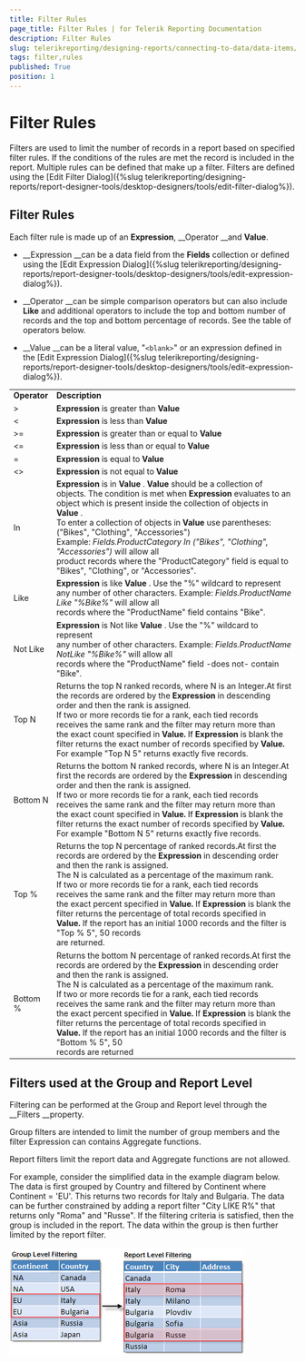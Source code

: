 ```yaml
---
title: Filter Rules
page_title: Filter Rules | for Telerik Reporting Documentation
description: Filter Rules
slug: telerikreporting/designing-reports/connecting-to-data/data-items/filtering-data/filter-rules
tags: filter,rules
published: True
position: 1
---
```


# Filter Rules



Filters are used to limit the number of records in a report based on specified filter rules. If the conditions of the rules are met the record is included in the report. Multiple rules can be defined that make up a filter. Filters are defined using the [Edit Filter Dialog]({%slug telerikreporting/designing-reports/report-designer-tools/desktop-designers/tools/edit-filter-dialog%}).
            

## Filter Rules

Each filter rule is made up of an __Expression__, __Operator __and __Value__.
                

* __Expression __can be a data field from the __Fields__ collection or defined
                            using the [Edit Expression Dialog]({%slug telerikreporting/designing-reports/report-designer-tools/desktop-designers/tools/edit-expression-dialog%}).
                        

* __Operator __can be simple comparison operators but can also include __Like__                            and additional operators to include the top and bottom number of records and the top and bottom percentage of records. See the
                            table of operators below.
                        

* __Value __can be a literal value, "```<blank>```" or an expression defined in the
                            [Edit Expression Dialog]({%slug telerikreporting/designing-reports/report-designer-tools/desktop-designers/tools/edit-expression-dialog%}).
                        





|   |   |
| ------ | ------ |
 __Operator__ | __Description__ |
|>| __Expression__ is greater than __Value__ |
|<| __Expression__ is less than __Value__ |
|>=| __Expression__ is greater than or equal to __Value__ |
|<=| __Expression__ is less than or equal to __Value__ |
|=| __Expression__ is equal to __Value__ |
|<>| __Expression__ is not equal to __Value__ |
|In| __Expression__ is in __Value__ . __Value__ should be a collection of objects. The condition is met when __Expression__ evaluates to an object which is present inside the collection of objects in __Value__ .<br/>                                To enter a collection of objects in __Value__ use parentheses: ("Bikes", "Clothing", "Accessories")<br/>                                Example: *Fields.ProductCategory In ("Bikes", "Clothing", "Accessories")* will allow all<br/>                                product records where the "ProductCategory" field is equal to "Bikes", "Clothing", or "Accessories".|
|Like| __Expression__ is like __Value__ . Use the "%" wildcard to represent<br/>                                any number of other characters. Example: *Fields.ProductName Like "%Bike%"* will allow all<br/>                                records where the "ProductName" field contains "Bike".|
|Not Like| __Expression__ is Not like __Value__ . Use the "%" wildcard to represent<br/>                                any number of other characters. Example: *Fields.ProductName NotLike "%Bike%"* will allow all<br/>                                records where the "ProductName" field -does not- contain "Bike".|
|Top N|Returns the top N ranked records, where N is an Integer.At first the records are ordered by the __Expression__ in descending order and then the rank is assigned.<br/>                                If two or more records tie for a rank, each tied records receives the same rank and the filter may return more than<br/>                                the exact count specified in __Value.__ If __Expression__ is blank the filter returns the exact number of records specified by __Value.__ For example "Top N 5" returns exactly five records.|
|Bottom N|Returns the bottom N ranked records, where N is an Integer.At first the records are ordered by the __Expression__ in descending order and then the rank is assigned.<br/>                                If two or more records tie for a rank, each tied records receives the same rank and the filter may return more than<br/>                                the exact count specified in __Value.__ If __Expression__ is blank the filter returns the exact number of records specified by __Value.__ For example "Bottom N 5" returns exactly five records.|
|Top %|Returns the top N percentage of ranked records.At first the records are ordered by the __Expression__ in descending order and then the rank is assigned.<br/>                                The N is calculated as a percentage of the maximum rank.<br/>                                If two or more records tie for a rank, each tied records receives the same rank and the filter may return more than<br/>                                the exact percent specified in __Value.__ If __Expression__ is blank the filter returns the percentage of total records specified in __Value.__ If the report has an initial 1000 records and the filter is "Top % 5", 50 records<br/>                                are returned.|
|Bottom %|Returns the bottom N percentage of ranked records.At first the records are ordered by the __Expression__ in descending order and then the rank is assigned.<br/>                                The N is calculated as a percentage of the maximum rank.<br/>                                If two or more records tie for a rank, each tied records receives the same rank and the filter may return more than<br/>                                the exact percent specified in __Value.__ If __Expression__ is blank the filter returns the percentage of total records specified in __Value.__ If the report has an initial 1000 records and the filter is "Bottom % 5", 50<br/>                                records are returned|




## Filters used at the Group and Report Level

Filtering can be performed at the Group and Report level through the __Filters __property.
                

Group filters are intended to limit the number of group members and the filter Expression can contains Aggregate functions.

Report filters limit the report data and Aggregate functions are not allowed.

For example, consider the simplified data in the example diagram below. The data
                    is first grouped by Country and filtered by Continent where Continent = 'EU'. This returns two records for Italy and Bulgaria. The data can be further
                    constrained by adding a report filter "City LIKE R%" that returns only "Roma" and "Russe". If the filtering criteria is satisfied, then the group is
                    included in the report. The data within the group is then further limited by the report filter.
                  
  ![](images/DesignGrouping013.png)


